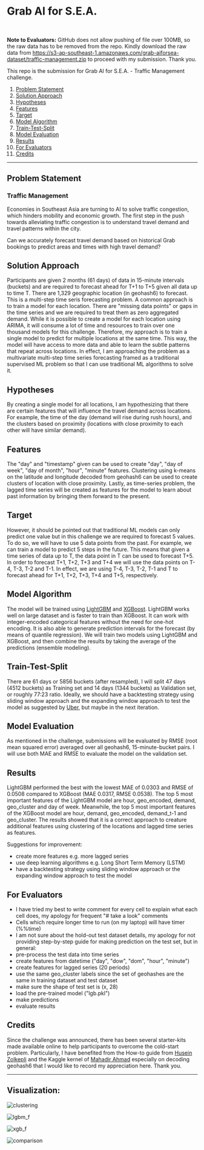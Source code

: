 # Grab AI for S.E.A.
<br>


**Note to Evaluators:** GitHub does not allow pushing of file over 100MB, so the raw data has to be removed from the repo. Kindly download the raw data from https://s3-ap-southeast-1.amazonaws.com/grab-aiforsea-dataset/traffic-management.zip to proceed with my submission. Thank you.


This repo is the submission for Grab AI for S.E.A. - Traffic Management challenge. 

1. [Problem Statement](#ps)
2. [Solution Approach](#sa)
3. [Hypotheses](#h)
4. [Features](#f)
5. [Target](#t)
6. [Model Algorithm](#ma)
7. [Train-Test-Split](#tts)
8. [Model Evaluation](#me)
9. [Results](#r)
10. [For Evaluators](#fe)
11. [Credits](#c)


---
## <a name="ps">Problem Statement</a>
### Traffic Management
Economies in Southeast Asia are turning to AI to solve traffic congestion, which hinders mobility and economic growth. The first step in the push towards alleviating traffic congestion is to understand travel demand and travel patterns within the city.

Can we accurately forecast travel demand based on historical Grab bookings to predict areas and times with high travel demand?


## <a name="sa">Solution Approach</a>
Participants are given 2 months (61 days) of data in 15-minute intervals (buckets) and are required to forecast ahead for T+1 to T+5 given all data up to time T. There are 1,329 geographic location (in geohash6) to forecast. This is a multi-step time seris forecasting problem. A common approach is to train a model for each location. There are "missing data points" or gaps in the time series and we are required to treat them as zero aggregated demand. While it is possible to create a model for each location using ARIMA, it will consume a lot of time and resources to train over one thousand models for this challenge. Therefore, my approach is to train a single model to predict for multiple locations at the same time. This way, the model will have access to more data and able to learn the subtle patterns that repeat across locations. In effect, I am approaching the problem as a multivariate multi-step time series forecasting framed as a traditional supervised ML problem so that I can use traditional ML algorithms to solve it. 


## <a name="h">Hypotheses</a>
By creating a single model for all locations, I am hypothesizing that there are certain features that will influence the travel demand across locations. For example, the time of the day (demand will rise during rush hours), and the clusters based on proximity (locations with close proximity to each other will have similar demand).


## <a name="f">Features</a>
The "day" and "timestamp" given can be used to create "day", "day of week", "day of month", "hour", "minute" features. Clustering using k-means on the latitude and longitude decoded from geohash6 can be used to create clusters of location with close proximity. Lastly, as time-series problem, the lagged time series will be created as features for the model to learn about past information by bringing them forward to the present.


## <a name="t">Target</a>
However, it should be pointed out that traditional ML models can only predict one value but in this challenge we are required to forecast 5 values. To do so, we will have to use 5 data points from the past. For example, we can train a model to predict 5 steps in the future. This means that given a time series of data up to T,  the data point in T can be used to forecast T+5. In order to forecast T+1, T+2, T+3 and T+4 we will use the data points on T-4, T-3, T-2 and T-1. In effect, we are using T-4, T-3, T-2, T-1 and T to forecast ahead for T+1, T+2, T+3, T+4 and T+5, respectively.


## <a name="ma">Model Algorithm</a>
The model will be trained using [LightGBM](https://lightgbm.readthedocs.io/en/latest/) and [XGBoost](https://xgboost.readthedocs.io/en/latest/). LightGBM works well on large dataset and is faster to train than XGBoost. It can work with integer-encoded categorical features without the need for one-hot encoding. It is also able to generate prediction intervals for the forecast (by means of quantile regression). We will train two models using LightGBM and XGBoost, and then combine the results by taking the average of the predictions (ensemble modeling).


## <a name="tts">Train-Test-Split</a>
There are 61 days or 5856 buckets (after resampled), I will split 47 days (4512 buckets) as Training set and 14 days (1344 buckets) as Validation set, or roughly 77:23 ratio. Ideally, we should have a backtesting strategy using sliding window approach and the expanding window approach to test the model as suggested by [Uber](https://eng.uber.com/forecasting-introduction/), but maybe in the next iteration. 

## <a name="me">Model Evaluation</a>
As mentioned in the challenge, submissions will be evaluated by RMSE (root mean squared error) averaged over all geohash6, 15-minute-bucket pairs. I will use both MAE and RMSE to evaluate the model on the validation set.


## <a name="r">Results</a>
LightGBM performed the best with the lowest MAE of 0.0303 and RMSE of 0.0508 compared to XGBoost (MAE 0.0317, RMSE 0.0538). The top 5 most important features of the LightGBM model are hour, geo_encoded, demand, geo_cluster and day of week. Meanwhile, the top 5 most important features of the XGBoost model are hour, demand, geo_encoded, demand_t-1 and geo_cluster. The results showed that it is a correct approach to creature additional features using clustering of the locations and lagged time series as features.

Suggestions for improvement:
- create more features e.g. more lagged series
- use deep learning algorithms e.g. Long Short Term Memory (LSTM)
- have a backtesting strategy using sliding window approach or the expanding window approach to test the model


## <a name="fe">For Evaluators</a>
- I have tried my best to write comment for every cell to explain what each cell does, my apology for frequent "# take a look" comments
- Cells which require longer time to run (on my laptop) will have timer (%%time)
- I am not sure about the hold-out test dataset details, my apology for not providing step-by-step guide for making prediction on the test set, but in general:
 - pre-process the test data into time series
 - create features from datetime ("day", "dow", "dom", "hour", "minute")
 - create features for lagged series (20 periods)
 - use the same geo_cluster labels since the set of geohashes are the same in training dataset and test dataset
 - make sure the shape of test set is (x, 28)
 - load the pre-trained model ("lgb.pkl")
 - make predictions
 - evaluate results


## <a name="c">Credits</a>
Since the challenge was announced, there has been several starter-kits made available online to help participants to overcome the cold-start problem. Particularly, I have benefited from the How-to guide from [Husein Zolkepli](https://github.com/huseinzol05/Machine-Learning-Data-Science-Reuse/tree/master/grab-aiforsea/traffic-management) and the Kaggle kernel of [Mahadir Ahmad](https://www.kaggle.com/mahadir/grab-traffic-demand-forecasting) especially on decoding geohash6 that I would like to record my appreciation here. Thank you.


---


## Visualization:


![clustering](clustering.png)


![lgbm_f](lgbm_f.png)


![xgb_f](xgb_f.png)


![comparison](comparison.png)
